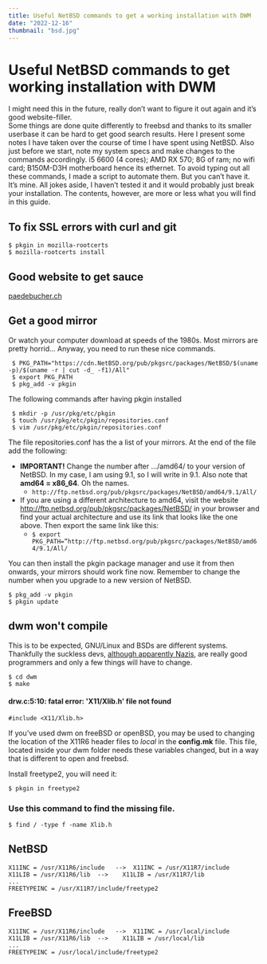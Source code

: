```yaml
---
title: Useful NetBSD commands to get a working installation with DWM
date: "2022-12-16"
thumbnail: "bsd.jpg"
---
```


# Useful NetBSD commands to get working installation with DWM
I might need this in the future, really don&rsquo;t want to figure it out again and it&rsquo;s good website-filler.   
Some things are done quite differently to freebsd and thanks to its smaller userbase it can be hard to get good search results. Here I present some notes I have taken over the course of time I have spent using NetBSD. Also just before we start, note my system specs and make changes to the commands accordingly. i5 6600 (4 cores); AMD RX 570; 8G of ram; no wifi card; B150M-D3H motherboard hence its ethernet.
To avoid typing out all these commands, I made a script to automate them. But you can&rsquo;t have it. It&rsquo;s mine. All jokes aside, I haven&rsquo;t tested it and it would probably just break your installation. The contents, however, are more or less what you will find in this guide.

## To fix SSL errors with curl and git
```shell
$ pkgin in mozilla-rootcerts
$ mozilla-rootcerts install
```

## Good website to get sauce
[paedebucher.ch](https://paedubucher.ch/articles/2020-08-11-freebsd-on-the-desktop.html)

## Get a good mirror
Or watch your computer download at speeds of the 1980s. Most mirrors are pretty horrid... Anyway, you need to run these nice commands.
```shell
 $ PKG_PATH="https://cdn.NetBSD.org/pub/pkgsrc/packages/NetBSD/$(uname -p)/$(uname -r | cut -d_ -f1)/All"
 $ export PKG_PATH
 $ pkg_add -v pkgin
```

The following commands after having pkgin installed
```shell
 $ mkdir -p /usr/pkg/etc/pkgin
 $ touch /usr/pkg/etc/pkgin/repositories.conf
 $ vim /usr/pkg/etc/pkgin/repositories.conf
```

The file repositories.conf has the a list of your mirrors. At the end of the file add the following:  
* <strong>IMPORTANT!</strong> Change the number after &hellip;/amd64/ to your version of NetBSD. In my case, I am using 9.1, so I will write in 9.1. Also note that <strong>amd64 = x86_64</strong>. Oh the names.  
  * ```http://ftp.netbsd.org/pub/pkgsrc/packages/NetBSD/amd64/9.1/All/```
* If you are using a different architecture to amd64, visit the website <a href="http://ftp.netbsd.org/pub/pkgsrc/packages/NetBSD/">http://ftp.netbsd.org/pub/pkgsrc/packages/NetBSD/</a> in your browser and find your actual architecture and use its link that looks like the one above. Then export the same link like this:
  * ```$ export PKG_PATH=”http://ftp.netbsd.org/pub/pkgsrc/packages/NetBSD/amd64/9.1/All/```

You can then install the pkgin package manager and use it from then onwards, your mirrors should work fine now. Remember to change the number when you upgrade to a new version of NetBSD.  
```shell
$ pkg_add -v pkgin
$ pkgin update
```

## dwm won't compile
This is to be expected, GNU/Linux and BSDs are different systems. Thankfully the suckless devs, [although apparently Nazis](https://news.ycombinator.com/item?id=20845633), are really good programmers and only a few things will have to change.
```shell
$ cd dwm
$ make
```
#### drw.c:5:10: fatal error: 'X11/Xlib.h' file not found
```#include <X11/Xlib.h>```

If you&rsquo;ve used dwm on freeBSD or openBSD, you may be used to changing the location of the X11R6 header files to <em>local</em> in the <strong>config.mk</strong> file. This file, located inside your dwm folder needs these variables changed, but in a way that is different to open and freebsd.

Install freetype2, you will need it:
```shell
$ pkgin in freetype2
```

### Use this command to find the missing file.
```shell
$ find / -type f -name Xlib.h
```

## NetBSD 
```shell
X11INC = /usr/X11R6/include   -->  X11INC = /usr/X11R7/include
X11LIB = /usr/X11R6/lib  --> 	X11LIB = /usr/X11R7/lib
...
FREETYPEINC = /usr/X11R7/include/freetype2
```

## FreeBSD
```shell
X11INC = /usr/X11R6/include   -->  X11INC = /usr/local/include 
X11LIB = /usr/X11R6/lib  --> 	X11LIB = /usr/local/lib
...
FREETYPEINC = /usr/local/include/freetype2
```